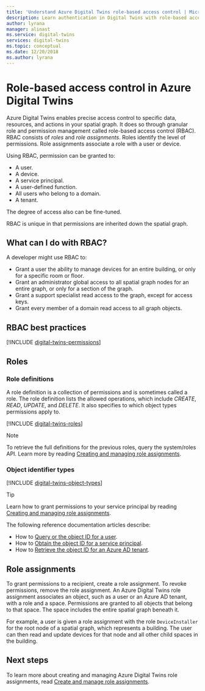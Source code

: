 ```yaml
---
title: 'Understand Azure Digital Twins role-based access control | Microsoft Docs'
description: Learn authentication in Digital Twins with role-based access control.
author: lyrana
manager: alinast
ms.service: digital-twins
services: digital-twins
ms.topic: conceptual
ms.date: 12/20/2018
ms.author: lyrana
---
```


# Role-based access control in Azure Digital Twins

Azure Digital Twins enables precise access control to specific data, resources, and actions in your spatial graph. It does so through granular role and permission management called role-based access control (RBAC). RBAC consists of _roles_ and _role assignments_. Roles identify the level of permissions. Role assignments associate a role with a user or device.

Using RBAC, permission can be granted to:

- A user.
- A device.
- A service principal.
- A user-defined function.
- All users who belong to a domain.
- A tenant.

The degree of access also can be fine-tuned.

RBAC is unique in that permissions are inherited down the spatial graph.

## What can I do with RBAC?

A developer might use RBAC to:

- Grant a user the ability to manage devices for an entire building, or only for a specific room or floor.
- Grant an administrator global access to all spatial graph nodes for an entire graph, or only for a section of the graph.
- Grant a support specialist read access to the graph, except for access keys.
- Grant every member of a domain read access to all graph objects.

## RBAC best practices

[!INCLUDE [digital-twins-permissions](../../includes/digital-twins-rbac-best-practices.md)]

## Roles

### Role definitions

A role definition is a collection of permissions and is sometimes called a role. The role definition lists the allowed operations, which include *CREATE*, *READ*, *UPDATE*, and *DELETE*. It also specifies to which object types permissions apply to.

[!INCLUDE [digital-twins-roles](../../includes/digital-twins-roles.md)]

>[!NOTE]
> To retrieve the full definitions for the previous roles, query the system/roles API.
> Learn more by reading [Creating and managing role assignments](./security-create-manage-role-assignments.md#all).

### Object identifier types

[!INCLUDE [digital-twins-object-types](../../includes/digital-twins-object-id-types.md)]

> [!TIP]
> Learn how to grant permissions to your service principal by reading [Creating and managing role assignments](./security-create-manage-role-assignments.md#grant).

The following reference documentation articles describe:

- How to [Query or the object ID for a user](https://docs.microsoft.com/powershell/module/azuread/get-azureaduser?view=azureadps-2.0).
- How to [Obtain the object ID for a service principal](https://docs.microsoft.com/powershell/module/azurerm.resources/get-azurermadserviceprincipal?view=azurermps-6.8.1).
- How to [Retrieve the object ID for an Azure AD tenant](https://docs.microsoft.com/azure/active-directory/develop/quickstart-create-new-tenant).

## Role assignments

To grant permissions to a recipient, create a role assignment. To revoke permissions, remove the role assignment. An Azure Digital Twins role assignment associates an object, such as a user or an Azure AD tenant, with a role and a space. Permissions are granted to all objects that belong to that space. The space includes the entire spatial graph beneath it.

For example, a user is given a role assignment with the role `DeviceInstaller` for the root node of a spatial graph, which represents a building. The user can then read and update devices for that node and all other child spaces in the building.

## Next steps

To learn more about creating and managing Azure Digital Twins role assignments, read [Create and manage role assignments](./security-create-manage-role-assignments.md).
